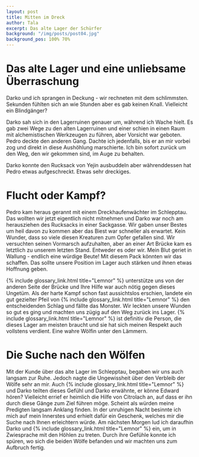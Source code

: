 ```yaml
---
layout: post
title: Mitten im Dreck
author: Tala
excerpt: Das alte Lager der Schürfer
background: "/img/posts/post04.jpg"
background_pos: 100% 70%
---
```


# Das alte Lager und eine unliebsame Überraschung

Darko und ich sprangen in Deckung - wir rechneten mit dem schlimmsten. Sekunden
fühlten sich an wie Stunden aber es gab keinen Knall. Vielleicht ein
Blindgänger?

Darko sah sich in den Lagerruinen genauer um, während ich Wache hielt. Es gab
zwei Wege zu den alten Lagerruinen und einer schien in einen Raum mit
alchemistischen Werkzeugen zu führen, aber Vorsicht war geboten. Pedro deckte
den anderen Gang. Dachte ich jedenfalls, bis er an mir vorbei zog und direkt in
diese Aushöhlung marschierte. Ich bin sofort zurück um den Weg, den wir gekommen
sind, im Auge zu behalten.

Darko konnte den Rucksack von Yejin ausbuddeln aber währenddessen hat Pedro
etwas aufgeschreckt. Etwas sehr dreckiges.

# Flucht oder Kampf?

Pedro kam heraus gerannt mit einem Dreckhaufenwächter im Schlepptau. Das wollten
wir jetzt eigentlich nicht mitnehmen und Darko war noch am herausziehen des
Rucksacks in einer Sackgasse. Wir gaben unser Bestes um heil davon zu kommen
aber das Biest war schneller als erwartet. Kein Wunder, dass so viele diesen
Kreaturen zum Opfer gefallen sind. Wir versuchten seinen Vormarsch aufzuhalten,
aber an einer Art Brücke kam es letztlich zu unserem letzten Stand. Entweder es
oder wir. Mein Blut geriet in Wallung - endlich eine würdige Beute! Mit diesem
Pack könnten wir das schaffen. Das sollte unsere Position im Lager auch stärken
und ihnen etwas Hoffnung geben.

{% include glossary_link.html title="Lemnor" %} unterstütze uns von der anderen Seite der Brücke und Ihre Hilfe war auch
nötig gegen dieses Ungetüm. Als der harte Kampf schon fast aussichtslos
erschien, landete ein gut gezielter Pfeil von {% include glossary_link.html title="Lemnor" %} den entscheidenden Schlag
und fällte das Monster.  Wir leckten unsere Wunden so gut es ging und machten
uns zügig auf den Weg zurück ins Lager. {% include glossary_link.html title="Lemnor" %} ist definitiv die Person, die
dieses Lager am meisten braucht und sie hat sich meinen Respekt auch vollstens
verdient. Eine wahre Wölfin unter den Lämmern.

# Die Suche nach den Wölfen

Mit der Kunde über das alte Lager im Schlepptau, begaben wir uns auch langsam
zur Ruhe. Jedoch nagte die Ungewissheit über den Verbleib der Wölfe sehr an mir.
Auch {% include glossary_link.html title="Lemnor" %} und Darko teilten dieses Gefühl und Darko erwähnte, er könne Edward
hören? Vielleicht errief er heimlich die Hilfe von Citrolach an, auf dass er ihn
durch diese Gänge zum Ziel führen möge. Scheint als würden meine Predigten
langsam Anklang finden. In der unruhigen Nacht besinnte ich mich auf mein
Innerstes und erhielt dafür ein Geschenk, welches mir die Suche nach Ihnen
erleichtern würde. Am nächsten Morgen lud ich daraufhin Darko und {% include glossary_link.html title="Lemnor" %} ein, um
in Zwiesprache mit den Höhlen zu treten. Durch ihre Gefühle konnte ich spüren,
wo sich die beiden Wölfe befanden und wir machten uns zum Aufbruch fertig.
